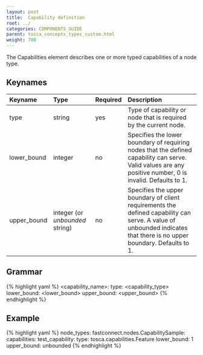 ```yaml
---
layout: post
title:  Capability definition
root: ../
categories: COMPONENTS_GUIDE
parent: tosca_concepts_types_custom.html
weight: 700
---
```


The Capabilities element describes one or more typed capabilities of a node type.

## Keynames

| Keyname         | Type                | Required | Description |
|:----------------|:--------------------|:---------|:------------|
| type            | string              | yes      | Type of capability or node that is required by the current node. |
| lower_bound     | integer             | no       | Specifies the lower boundary of requiring nodes that the defined capability can serve. Valid values are any positive number, 0 is invalid. Defaults to 1. |
| upper_bound     | integer (or _unbounded_ string) | no       | Specifies the upper boundary of client requirements the defined capability can serve. A value of unbounded indicates that there is no upper boundary. Defaults to 1. |

## Grammar

{% highlight yaml %}
<capability_name>:
  type: <capability_type>
  lower_bound: <lower_bound>
  upper_bound: <upper_bound>
{% endhighlight %}

## Example

{% highlight yaml %}
node_types:
  fastconnect.nodes.CapabilitySample:
    capabilities:
      test_capability:
        type: tosca.capabilities.Feature
        lower_bound: 1
        upper_bound: unbounded
{% endhighlight %}
